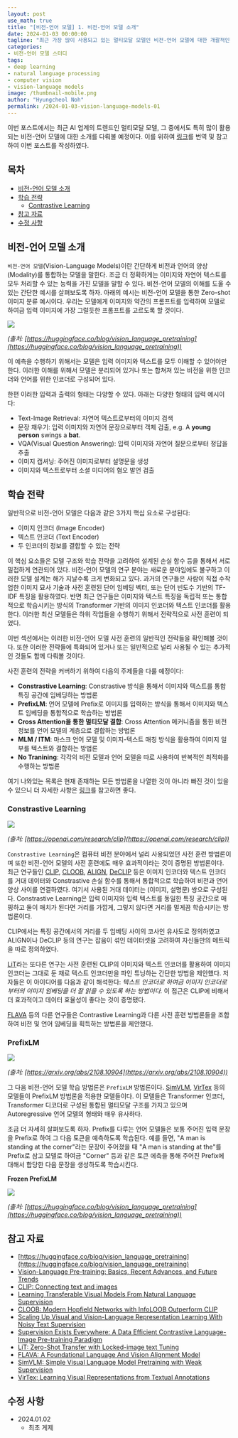 ```yaml
---
layout: post
use_math: true
title: "[비전-언어 모델] 1. 비전-언어 모델 소개"
date: 2024-01-03 00:00:00
tagline: "최근 가장 많이 사용되고 있는 멀티모달 모델인 비전-언어 모델에 대한 개괄적인 소개 포스트"
categories:
- 비전-언어 모델 스터디
tags:
- deep learning
- natural language processing
- computer vision
- vision-language models
image: /thumbnail-mobile.png
author: "Hyungcheol Noh"
permalink: /2024-01-03-vision-language-models-01
---
```


이번 포스트에서는 최근 AI 업계의 트렌드인 멀티모달 모델, 그 중에서도 특히 많이 활용되는 비전-언어 모델에 대한 소개를 다뤄볼 예정이다. 이를 위하여 [링크](https://huggingface.co/blog/vision_language_pretraining)를 번역 및 참고하여 이번 포스트를 작성하였다.

## 목차
- [비전-언어 모델 소개](#비전-언어-모델-소개)
- [학습 전략](#학습-전략)
    - [Contrastive Learning](#constrastive-learning)
- [참고 자료](#참고-자료)
- [수정 사항](#수정-사항)

## 비전-언어 모델 소개
`비전-언어 모델`(Vision-Language Models)이란 간단하게 비전과 언어의 양상(Modality)를 통합하는 모델을 말한다. 조금 더 정확하게는 이미지와 자연어 텍스트를 모두 처리할 수 있는 능력을 가진 모델을 말할 수 있다. 비전-언어 모델의 이해를 도울 수 있는 간단한 예시를 살펴보도록 하자. 아래의 예시는 비전-언어 모델을 통한 Zero-shot 이미지 분류 예시이다. 우리는 모델에게 이미지와 약간의 프롬프트를 입력하여 모델로 하여금 입력 이미지에 가장 그럴듯한 프롬프트를 고르도록 할 것이다.

![](assets/img/2024-01-03-vision-language-models-01/zero-shot-image-classification.png)

*(출처: [https://huggingface.co/blog/vision_language_pretraining](https://huggingface.co/blog/vision_language_pretraining))*

이 예측을 수행하기 위해서는 모델은 입력 이미지와 텍스트를 모두 이해할 수 있어야만 한다. 이러한 이해를 위해서 모델은 분리되어 있거나 또는 합쳐져 있는 비전을 위한 인코더와 언어를 위한 인코더로 구성되어 있다.

한편 이러한 입력과 출력의 형태는 다양할 수 있다. 아래는 다양한 형태의 입력 예시이다:
- Text-Image Retrieval: 자연어 텍스트로부터의 이미지 검색
- 문장 채우기: 입력 이미지와 자연어 문장으로부터 객체 검출, e.g. A **young person** swings a **bat**.
- VQA(Visual Question Answering): 입력 이미지와 자연어 질문으로부터 정답을 추출
- 이미지 캡셔닝: 주어진 이미지로부터 설명문을 생성
- 이미지와 텍스트로부터 소셜 미디어의 혐오 발언 검출

## 학습 전략
일반적으로 비전-언어 모델은 다음과 같은 3가지 핵십 요소로 구성된다:
- 이미지 인코더 (Image Encoder)
- 텍스트 인코더 (Text Encoder)
- 두 인코더의 정보를 결합할 수 있는 전략

이 핵심 요소들은 모델 구조와 학습 전략을 고려하여 설계된 손실 함수 등을 통해서 서로 밀접하게 연관되어 있다. 비전-언어 모델의 연구 분야는 새로운 분야임에도 불구하고 이러한 모델 설계는 해가 지날수록 크게 변화되고 있다. 과거의 연구들은 사람이 직접 수작업한 이미지 묘사 기술과 사전 훈련된 단어 임베딩 벡터, 또는 단어 빈도수 기반의 TF-IDF 특징을 활용하였다. 반면 최근 연구들은 이미지와 텍스트 특징을 독립적 또는 통합적으로 학습시키는 방식의 Transformer 기반의 이미지 인코더와 텍스트 인코더를 활용한다. 이러한 최신 모델들은 하위 작업들을 수행하기 위해서 전략적으로 사전 훈련이 되었다.

이번 섹션에서는 이러한 비전-언어 모델 사전 훈련의 일반적인 전략들을 확인해볼 것이다. 또한 이러한 전략들에 특화되어 있거나 또는 일반적으로 널리 사용될 수 있는 추가적인 것들도 함께 다뤄볼 것이다.

사전 훈련의 전략을 커버하기 위하여 다음의 주제들을 다룰 예정이다:
- **Constrastive Learning**: Constrastive 방식을 통해서 이미지와 텍스트를 통합 특징 공간에 임베딩하는 방법론
- **PrefixLM**: 언어 모델에 Prefix로 이미지를 입력하는 방식을 통해서 이미지와 텍스트 임베딩을 통합적으로 학습하는 방법론
- **Cross Attention을 통한 멀티모달 결합**: Cross Attention 메커니즘을 통한 비전 정보를 언어 모델의 계층으로 결합하는 방법론
- **MLM / ITM**: 마스크 언어 모델 및 이미지-텍스트 매칭 방식을 활용하여 이미지 일부를 텍스트와 결합하는 방법론
- **No Tranining**: 각각의 비전 모델과 언어 모델을 따로 사용하여 반복적인 최적화를 수행하는 방법론

여기 나와있는 목록은 현재 존재하는 모든 방법론을 나열한 것이 아니라 빠진 것이 있을 수 있으니 더 자세한 사항은 [링크](https://arxiv.org/abs/2210.09263)를 참고하면 좋다.

### Constrastive Learning

![](assets/img/2024-01-03-vision-language-models-01/contrastive-learning.png)

*(출처: [https://openai.com/research/clip](https://openai.com/research/clip))*

`Constrastive Learning`은 컴퓨터 비전 분야에서 널리 사용되었던 사전 훈련 방법론이며 또한 비전-언어 모델의 사전 훈련에도 매우 효과적이라는 것이 증명된 방법론이다. 최근 연구들인 [CLIP](https://arxiv.org/abs/2103.00020), [CLOOB](https://arxiv.org/abs/2110.11316), [ALIGN](https://arxiv.org/abs/2102.05918), [DeCLIP](https://arxiv.org/abs/2110.05208) 등은 이미지 인코더와 텍스트 인코더를 거대 데이터와 Constrastive 손실 함수를 통해서 통합적으로 학습하여 비전과 언어 양상 사이를 연결하였다. 여기서 사용된 거대 데이터는 (이미지, 설명문) 쌍으로 구성된다. Constrastive Learning은 입력 이미지와 입력 텍스트를 동일한 특징 공간으로 매핑하고 둘이 매치가 된다면 거리를 가깝게, 그렇지 않다면 거리를 멀게끔 학습시키는 방법론이다.

CLIP에서는 특징 공간에서의 거리를 두 임베딩 사이의 코사인 유사도로 정의하였고 ALIGN이나 DeCLIP 등의 연구는 잡음이 섞인 데이터셋을 고려하여 자신들만의 메트릭을 따로 정의하였다.

[LiT](https://arxiv.org/abs/2111.07991)라는 또다른 연구는 사전 훈련된 CLIP의 이미지와 텍스트 인코더를 활용하여 이미지 인코더는 그대로 둔 채로 텍스트 인코더만을 파인 튜닝하는 간단한 방법을 제안했다. 저자들은 이 아이디어를 다음과 같이 해석한다: *텍스트 인코더로 하여금 이미지 인코더로부터의 이미지 임베딩을 더 잘 읽을 수 있도록 하는 방법이다.* 이 접근은 CLIP에 비해서 더 효과적이고 데이터 효율성이 좋다는 것이 증명됐다.

[FLAVA](https://arxiv.org/abs/2112.04482) 등의 다른 연구들은 Contrastive Learning과 다른 사전 훈련 방법론들을 조합하여 비전 및 언어 임베딩을 획득하는 방법론을 제안했다.

### PrefixLM

![](assets/img/2024-01-03-vision-language-models-01/prefixLM.png)

*(출처: [https://arxiv.org/abs/2108.10904](https://arxiv.org/abs/2108.10904))*

그 다음 비전-언어 모델 학습 방법론은 `PrefixLM` 방법론이다. [SimVLM](https://arxiv.org/abs/2108.10904), [VirTex](https://arxiv.org/abs/2006.06666v3) 등의 모델들이 PrefixLM 방법론을 적용한 모델들이다. 이 모델들은 Transformer 인코더, Transformer 디코더로 구성된 통합된 멀티모달 구조를 가지고 있으며 Autoregressive 언어 모델의 형태와 매우 유사하다.

조금 더 자세히 살펴보도록 하자. Prefix를 다루는 언어 모델들은 보통 주어진 입력 문장을 Prefix로 하여 그 다음 토큰을 예측하도록 학습된다. 예를 들면, "A man is standing at the corner"라는 문장이 주어졌을 때 "A man is standing at the"를 Prefix로 삼고 모델로 하여금 "Corner" 등과 같은 토큰 에측을 통해 주어진 Prefix에 대해서 합당한 다음 문장을 생성하도록 학습시킨다.

**Frozen PrefixLM**

![](assets/img/2024-01-03-vision-language-models-01/frozen-prefixLM.png)

*(출처: [https://huggingface.co/blog/vision_language_pretraining](https://huggingface.co/blog/vision_language_pretraining))*

## 참고 자료
- [https://huggingface.co/blog/vision_language_pretraining](https://huggingface.co/blog/vision_language_pretraining)
- [Vision-Language Pre-training: Basics, Recent Advances, and Future Trends](https://arxiv.org/abs/2210.09263)
- [CLIP: Connecting text and images](https://openai.com/research/clip)
- [Learning Transferable Visual Models From Natural Language Supervision](https://arxiv.org/abs/2103.00020)
- [CLOOB: Modern Hopfield Networks with InfoLOOB Outperform CLIP](https://arxiv.org/abs/2110.11316)
- [Scaling Up Visual and Vision-Language Representation Learning With Noisy Text Supervision](https://arxiv.org/abs/2102.05918)
- [Supervision Exists Everywhere: A Data Efficient Contrastive Language-Image Pre-training Paradigm](https://arxiv.org/abs/2110.05208)
- [LiT: Zero-Shot Transfer with Locked-image text Tuning](https://arxiv.org/abs/2111.07991)
- [FLAVA: A Foundational Language And Vision Alignment Model](https://arxiv.org/abs/2112.04482)
- [SimVLM: Simple Visual Language Model Pretraining with Weak Supervision](https://arxiv.org/abs/2108.10904)
- [VirTex: Learning Visual Representations from Textual Annotations](https://arxiv.org/abs/2006.06666v3)

## 수정 사항
- 2024.01.02
    - 최초 게제